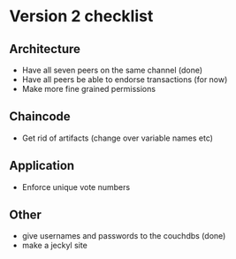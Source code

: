 # Version 2 checklist

## Architecture
- Have all seven peers on the same channel (done)
- Have all peers be able to endorse transactions (for now)
- Make more fine grained permissions
## Chaincode
- Get rid of artifacts (change over variable names etc)
## Application
- Enforce unique vote numbers 
## Other
- give usernames and passwords to the couchdbs (done)
- make a jeckyl site

